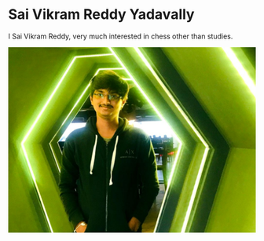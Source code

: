 # Sai Vikram Reddy Yadavally

I Sai Vikram Reddy, very much interested in chess other than studies.

![Vikram](./Vikram.jpeg)